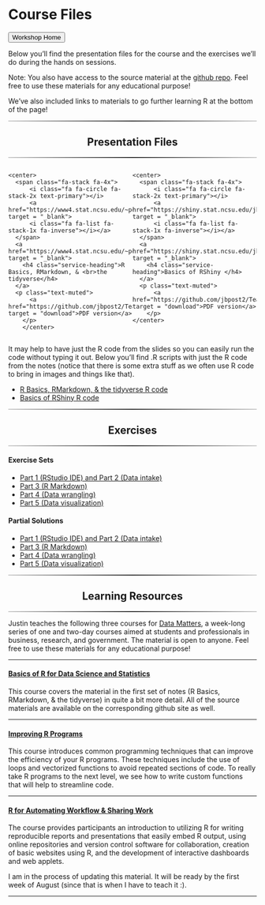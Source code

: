 Course Files
================

<head>
<link href="//maxcdn.bootstrapcdn.com/font-awesome/4.2.0/css/font-awesome.min.css" rel="stylesheet">
</head>

<a href = "https://jbpost2.github.io/TeachingWithR/"><button type="button">Workshop
Home</button></a>

Below you’ll find the presentation files for the course and the
exercises we’ll do during the hands on sessions.

Note: You also have access to the source material at the [github
repo](https://github.com/jbpost2/TeachingWithR). Feel free to use these
materials for any educational purpose!

We’ve also included links to materials to go further learning R at the
bottom of the page!

<hr style="    border: 0;
    height: 2px;
    background: #333;
    background-image: linear-gradient(to right, #ccc, #333, #ccc);">
<h2 class="intro-text text-center">
<center>
<strong>Presentation Files</strong>
</center>
</h2>
<hr style="    border: 0;
    height: 2px;
    background: #333;
    background-image: linear-gradient(to right, #ccc, #333, #ccc);">

<div class="row">

<div style="width: 50%;float: left;">

    <center>
      <span class="fa-stack fa-4x">
          <i class="fa fa-circle fa-stack-2x text-primary"></i>
          <a href="https://www4.stat.ncsu.edu/~post/TeachingWithR/R_Markdown_Tidyverse.html#1" target = "_blank">
          <i class="fa fa-list fa-stack-1x fa-inverse"></i></a>
      </span>
      <a href="https://www4.stat.ncsu.edu/~post/TeachingWithR/R_Markdown_Tidyverse.html#1" target = "_blank">
        <h4 class="service-heading">R Basics, RMarkdown, & <br>the tidyverse</h4>
      </a>
      <p class="text-muted">
          <a href="https://github.com/jbpost2/TeachingWithR/raw/main/slides/R_Markdown_Tidyverse.pdf" target = "download">PDF version</a>
        </p>
        </center>

</div>

<div style="width: 50%;float: right;">

    <center>
      <span class="fa-stack fa-4x">
          <i class="fa fa-circle fa-stack-2x text-primary"></i>
          <a href="https://shiny.stat.ncsu.edu/jbpost2/TeachingWithR/#1" target = "_blank">
          <i class="fa fa-list fa-stack-1x fa-inverse"></i></a>
      </span>
      <a href="https://shiny.stat.ncsu.edu/jbpost2/TeachingWithR/#1" target = "_blank">
        <h4 class="service-heading">Basics of RShiny </h4>
      </a>
      <p class="text-muted">
          <a href="https://github.com/jbpost2/TeachingWithR/raw/main/slides/Shiny.pdf" target = "download">PDF version</a> 
        </p>
    </center>

</div>

</div>

<div style="content: &quot;&quot;;
  clear: both;
  display: table;">

</div>

It may help to have just the R code from the slides so you can easily
run the code without typing it out. Below you’ll find .R scripts with
just the R code from the notes (notice that there is some extra stuff as
we often use R code to bring in images and things like that).

-   <a href = "https://raw.githubusercontent.com/jbpost2/TeachingWithR/main/slides/R_Markdown_Tidyverse_JustR.R" target = "download">
    R Basics, RMarkdown, & the tidyverse R code</a>  
-   <a href = "https://raw.githubusercontent.com/jbpost2/TeachingWithR/main/slides/Shiny_JustR.R" target = "download">
    Basics of RShiny R code</a>

<hr style="    border: 0;
    height: 2px;
    background: #333;
    background-image: linear-gradient(to right, #ccc, #333, #ccc);">
<h2 class="intro-text text-center">
<center>
<strong>Exercises</strong>
</center>
</h2>
<hr style="    border: 0;
    height: 2px;
    background: #333;
    background-image: linear-gradient(to right, #ccc, #333, #ccc);">

#### Exercise Sets

-   <a href = "https://jbpost2.github.io/TeachingWithR/exercises/TeachingR_Part_1-2_Exercises.html" target = "download">
    Part 1 (RStudio IDE) and Part 2 (Data intake)</a>  
-   <a href = "https://jbpost2.github.io/TeachingWithR/exercises/TeachingR_Part_3_Exercises.html" target = "download">
    Part 3 (R Markdown)</a>  
-   <a href = "https://jbpost2.github.io/TeachingWithR/exercises/TeachingR_Part_4_Exercises.html" target = "download">
    Part 4 (Data wrangling)</a>  
-   <a href = "https://jbpost2.github.io/TeachingWithR/exercises/TeachingR_Part_5_Exercises.html" target = "download">
    Part 5 (Data visualization)</a>

#### Partial Solutions

-   <a href = "https://jbpost2.github.io/TeachingWithR/exercises/TeachingR_Part_1-2_Solutions.html" target = "download">
    Part 1 (RStudio IDE) and Part 2 (Data intake)</a>  
-   <a href = "https://jbpost2.github.io/TeachingWithR/exercises/TeachingR_Part_3_Solutions.html" target = "download">
    Part 3 (R Markdown)</a>  
-   <a href = "https://jbpost2.github.io/TeachingWithR/exercises/TeachingR_Part_4_Solutions.html" target = "download">
    Part 4 (Data wrangling)</a>  
-   <a href = "https://jbpost2.github.io/TeachingWithR/exercises/TeachingR_Part_5_Solutions.html" target = "download">
    Part 5 (Data visualization)</a>

<hr style="    border: 0;
    height: 2px;
    background: #333;
    background-image: linear-gradient(to right, #ccc, #333, #ccc);">
<h2 class="intro-text text-center">
<center>
<strong>Learning Resources</strong>
</center>
</h2>
<hr style="    border: 0;
    height: 2px;
    background: #333;
    background-image: linear-gradient(to right, #ccc, #333, #ccc);">

Justin teaches the following three courses for [Data
Matters](https://datamatters.org/), a week-long series of one and
two-day courses aimed at students and professionals in business,
research, and government. The material is open to anyone. Feel free to
use these materials for any educational purpose!

<hr>
<h4>
<a href = "https://jbpost2.github.io/Basics-of-R-for-Data-Science-and-Statistics/" target = "_blank">Basics
of R for Data Science and Statistics</a>
</h4>

This course covers the material in the first set of notes (R Basics,
RMarkdown, & the tidyverse) in quite a bit more detail. All of the
source materials are available on the corresponding github site as well.

<hr>
<h4>
<a href = "https://jbpost2.github.io/Improving-R-Programs/" target = "_blank">Improving
R Programs</a>
</h4>

This course introduces common programming techniques that can improve
the efficiency of your R programs. These techniques include the use of
loops and vectorized functions to avoid repeated sections of code. To
really take R programs to the next level, we see how to write custom
functions that will help to streamline code.

<hr>
<h4>
<a href = "https://jbpost2.github.io/R-for-Automating-Workflow-Sharing-Work/" target = "_blank">R
for Automating Workflow & Sharing Work</a>
</h4>

The course provides participants an introduction to utilizing R for
writing reproducible reports and presentations that easily embed R
output, using online repositories and version control software for
collaboration, creation of basic websites using R, and the development
of interactive dashboards and web applets.

I am in the process of updating this material. It will be ready by the
first week of August (since that is when I have to teach it :).

<hr>
